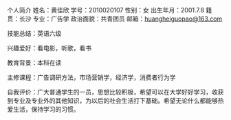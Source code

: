 个人简介
姓名：黄佳欣
学号：2010020107 
性别：女
出生年月：2001.7.8
籍贯：长沙
专业：广告学 
政治面貌：共青团员
邮箱：huangheiguopao@163.com

技能总结：英语六级

兴趣爱好：看电影，听歌，看书

教育背景：本科在读

主修课程：广告调研方法，市场营销学，经济学，消费者行为学

自我评价：广大普通学生的一员，思想比较积极，希望可以在大学好好学习，收获到专业及专业外的其他知识，为以后的社会生活打下基础。希望无论什么都能够热爱生活，保持学习的习惯。
